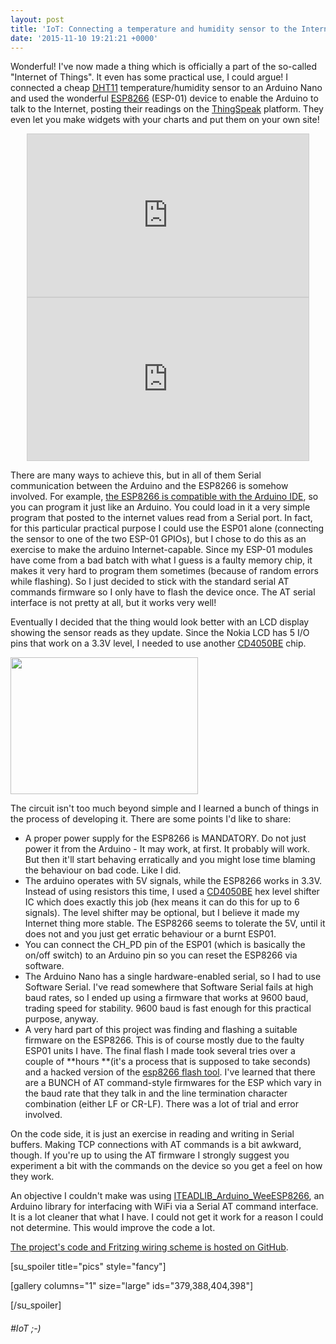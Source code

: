 ```yaml
---
layout: post
title: 'IoT: Connecting a temperature and humidity sensor to the Internet'
date: '2015-11-10 19:21:21 +0000'
---
```


Wonderful! I've now made a thing which is officially a part of the so-called "Internet of Things". It even has some practical use, I could argue! I connected a cheap <a href="http://files.amperka.ru/datasheets/dht11.pdf">DHT11</a> temperature/humidity sensor to an Arduino Nano and used the wonderful <a href="http://makezine.com/2015/04/01/esp8266-5-microcontroller-wi-fi-now-arduino-compatible/">ESP8266</a> (ESP-01) device to enable the Arduino to talk to the Internet, posting their readings on the <a href="https://thingspeak.com/">ThingSpeak</a> platform. They even let you make widgets with your charts and put them on your own site!

<iframe style="display: block; margin: auto; border: 1px solid #cccccc;" src="https://api.thingspeak.com/channels/56753/charts/1?width=450&amp;height=260&amp;results=60&amp;dynamic=true&amp;title=Humidity" width="450" height="260"></iframe>

<iframe style="display: block; margin: auto; border: 1px solid #cccccc;" src="https://api.thingspeak.com/channels/56753/charts/2?width=450&amp;height=260&amp;results=60&amp;dynamic=true&amp;title=Temperature" width="450" height="260"></iframe>

There are many ways to achieve this, but in all of them Serial communication between the Arduino and the ESP8266 is somehow involved. For example, <a href="https://github.com/esp8266/Arduino">the ESP8266 is compatible with the Arduino IDE</a>, so you can program it just like an Arduino. You could load in it a very simple program that posted to the internet values read from a Serial port. In fact, for this particular practical purpose I could use the ESP01 alone (connecting the sensor to one of the two ESP-01 GPIOs), but I chose to do this as an exercise to make the arduino Internet-capable. Since my ESP-01 modules have come from a bad batch with what I guess is a faulty memory chip, it makes it very hard to program them sometimes (because of random errors while flashing). So I just decided to stick with the standard serial AT commands firmware so I only have to flash the device once. The AT serial interface is not pretty at all, but it works very well!

Eventually I decided that the thing would look better with an LCD display showing the sensor reads as they update. Since the Nokia LCD has 5 I/O pins that work on a 3.3V level, I needed to use another <a href="http://www.alldatasheet.com/datasheet-pdf/pdf/26878/TI/CD4050BE.html">CD4050BE</a> chip.

<a href="https://blog.ticklemynausea.net/wp-content/uploads/2015/11/ArduinoNano_ESP8266_DHT11-Sensor_bb.png"><img class="wp-image-398 size-medium alignright" src="https://blog.ticklemynausea.net/wp-content/uploads/2015/11/ArduinoNano_ESP8266_DHT11-Sensor_bb-300x219.png" alt="" width="300" height="219" /></a>

The circuit isn't too much beyond simple and I learned a bunch of things in the process of developing it. There are some points I'd like to share:

- A proper power supply for the ESP8266 is MANDATORY. Do not just power it from the Arduino - It may work, at first. It probably will work. But then it'll start behaving erratically and you might lose time blaming the behaviour on bad code. Like I did.
- The arduino operates with 5V signals, while the ESP8266 works in 3.3V. Instead of using resistors this time, I used a <a href="http://www.alldatasheet.com/datasheet-pdf/pdf/26878/TI/CD4050BE.html">CD4050BE</a> hex level shifter IC which does exactly this job (hex means it can do this for up to 6 signals). The level shifter may be optional, but I believe it made my Internet thing more stable. The ESP8266 seems to tolerate the 5V, until it does not and you just get erratic behaviour or a burnt ESP01.
- You can connect the CH_PD pin of the ESP01 (which is basically the on/off switch) to an Arduino pin so you can reset the ESP8266 via software.
- The Arduino Nano has a single hardware-enabled serial, so I had to use Software Serial. I've read somewhere that Software Serial fails at high baud rates, so I ended up using a firmware that works at 9600 baud, trading speed for stability. 9600 baud is fast enough for this practical purpose, anyway.
- A very hard part of this project was finding and flashing a suitable firmware on the ESP8266. This is of course mostly due to the faulty ESP01 units I have. The final flash I made took several tries over a couple of **hours **(it's a process that is supposed to take seconds) and a hacked version of the <a href="https://github.com/themadinventor/esptool">esp8266 flash tool</a>. I've learned that there are a BUNCH of AT command-style firmwares for the ESP which vary in the baud rate that they talk in and the line termination character combination (either LF or CR-LF). There was a lot of trial and error involved.

On the code side, it is just an exercise in reading and writing in Serial buffers. Making TCP connections with AT commands is a bit awkward, though. If you're up to using the AT firmware I strongly suggest you experiment a bit with the commands on the device so you get a feel on how they work.

An objective I couldn't make was using <a href="https://github.com/itead/ITEADLIB_Arduino_WeeESP8266">ITEADLIB_Arduino_WeeESP8266</a>, an Arduino library for interfacing with WiFi via a Serial AT command interface. It is a lot cleaner that what I have. I could not get it work for a reason I could not determine. This would improve the code a lot.

<a href="https://github.com/ticklemynausea/ArduinoNano_ESP8266_DHT11-Sensor_NokiaLCD" target="_blank">The project's code and Fritzing wiring scheme is hosted on GitHub</a>.

[su_spoiler title="pics" style="fancy"]

[gallery columns="1" size="large" ids="379,388,404,398"]

[/su_spoiler]

<h6>#IoT ;-)</h6>
